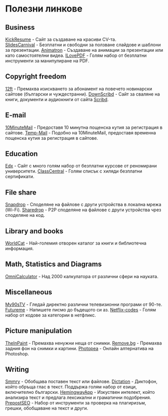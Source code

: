 # Полезни линкове

## Business
[KickResume](https://www.kickresume.com/en/) - Сайт за създаване на красиви CV-та.  
[SlidesCarnival](https://www.slidescarnival.com/) - Безплатни и свободни за ползване слайдове и шаблони за презентации.
[Animatron](https://www.animatron.com/) - Създаване на анимации за презентации или като самостоятелни видеа.
[ILovePDF](https://www.ilovepdf.com/) - Голям набор от безплатни инструменти за манипулиране на PDF.

## Copyright freedom
[12ft](https://12ft.io/) - Премахва изискването за абонамент на повечето новинарски сайтове (български и чуждестранни).
[DownScribd](https://downscribd.com/) - Сайт за сваляне на книги, документи и аудиокниги от сайта [Scribd](https://www.scribd.com/home).

## E-mail
[10MinuteMail](https://10minutemail.com/) - Предоставя 10 минутна пощенска кутия за регистрация в сайтове.
[Temp-Mail](https://temp-mail.org/en/) - Подобно на 10MinuteMail, предоставя временна пощенска кутия за регистрация в сайтове.

## Education
[Edx](https://www.edx.org/) - Сайт с много голям набор от безплатни курсове от реномирани университети.
[ClassCentral](https://www.classcentral.com/report/free-certificates/) - Голям списък с хиляди безплатни сертификати.

## File share
[Snapdrop](http//snapdrop.net/) - Споделяне на файлове с други устройства в локална мрежа (Wi-Fi).
[Sharedrop](https://www.sharedrop.io/) - P2P споделяне на файлове с други устройства чрез споделяне на код.

## Library and books
[WorldCat](https://www.worldcat.org/) - Най-големия отворен каталог за книги и библиотечна информация.

## Math, Statistics and Diagrams
[OmniCalculator](https://www.omnicalculator.com/) - Над 2000 калкулатора от различни сфери на науката.

## Miscellaneous
[My90sTV](https://my90stv.com/#) - Гледай директно различни телевизионни програми от 90-те.
[Futureme](https://www.futureme.org/) - Напишете писмо до бъдещото си аз.
[Netflix-codes](https://www.netflix-codes.com/) - Голям набор от кодове за категории в нетфликс.

## Picture manipulation
[TheInPaint](https://theinpaint.com/) - Премахва ненужни неща от снимки.
[Remove.bg](https://www.remove.bg/) - Премахва задния фон на снимки и картини.
[Photopea](https://www.photopea.com/) - Онлайн алтернатива на Photoshop.

## Writing
[Smmry](https://smmry.com/) - Обобщава поставен текст или файлове.
[Dictation](https://dictation.io/) - Диктофон, който обръща глас в текст. Поддържа голям набор от езици, включително български.
[HemingwayApp](https://hemingwayapp.com/) - Изкуствен интелект, който анализира текст и предлага лексикални и граматични подобрения.
[PrepostSEO](https://www.prepostseo.com/) - Набор от инструменти за проверка на плагиризъм, грешки, обобщаване на текст и други.
